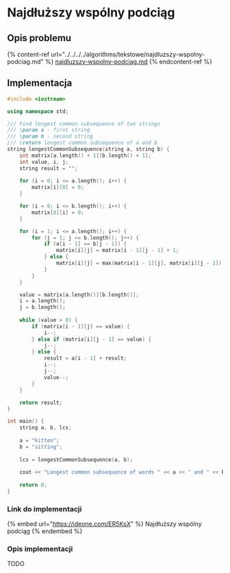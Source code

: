 # Najdłuższy wspólny podciąg

## Opis problemu

{% content-ref url="../../../../algorithms/tekstowe/najdluzszy-wspolny-podciag.md" %}
[najdluzszy-wspolny-podciag.md](../../../../algorithms/tekstowe/najdluzszy-wspolny-podciag.md)
{% endcontent-ref %}

## Implementacja

```cpp
#include <iostream>

using namespace std;

/// Find longest common subsequence of two strings
/// \param a - first string
/// \param b - second string
/// \return longest common subsequence of a and b
string longestCommonSubsequence(string a, string b) {
    int matrix[a.length() + 1][b.length() + 1];
    int value, i, j;
    string result = "";
    
    for (i = 0; i <= a.length(); i++) {
        matrix[i][0] = 0;
    }

    for (i = 0; i <= b.length(); i++) {
        matrix[0][i] = 0;
    }

    for (i = 1; i <= a.length(); i++) {
        for (j = 1; j <= b.length(); j++) {
            if (a[i - 1] == b[j - 1]) {
                matrix[i][j] = matrix[i - 1][j - 1] + 1;
            } else {
                matrix[i][j] = max(matrix[i - 1][j], matrix[i][j - 1]);
            }
        }
    }

    value = matrix[a.length()][b.length()];
    i = a.length();
    j = b.length();
    
    while (value > 0) {
        if (matrix[i - 1][j] == value) {
            i--;
        } else if (matrix[i][j - 1] == value) {
            j--;
        } else {
            result = a[i - 1] + result;
            i--;
            j--;
            value--;
        }
    }

    return result;
}

int main() {
    string a, b, lcs;
    
    a = "kitten";
    b = "sitting";
    
    lcs = longestCommonSubsequence(a, b);
    
    cout << "Longest common subsequence of words " << a << " and " << b << " is " << lcs << endl;
    
    return 0;
}
```

### Link do implementacji

{% embed url="https://ideone.com/ER5KsX" %}
Najdłuższy wspólny podciąg
{% endembed %}

### Opis implementacji

TODO
